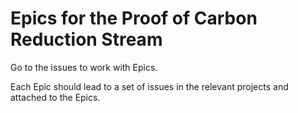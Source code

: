 # Epics for the Proof of Carbon Reduction Stream

Go to the issues to work with Epics.   

Each Epic should lead to a set of issues in the relevant projects and attached to the Epics.


